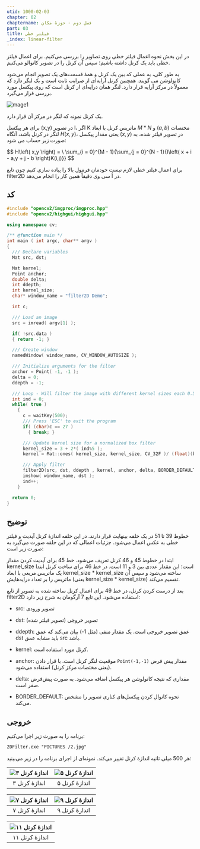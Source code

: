 ```yaml
---
utid: 1000-02-03
chapter: 02
chaptername: فصل دوم - حوزهٔ مکان
part: 03
title: فیلتر خطی
_index: linear-filter
---
```


در این بخش نحوه اعمال فیلتر خطی روی تصاویر را بررسی می‌کنیم. برای اعمال فیلتر خطی باید یک کرنل داشته باشیم؛ سپس آن کرنل را در تصویر کانوالو می‌کنیم.

به طور کلی، به عملی که بین یک کرنل و همهٔ قسمت‌های یک تصویر انجام می‌شود کانولوشن می گویند. همچنین کرنل آرایه‌ای از ضرایب ثابت است و یک لنگر دارد که معمولاً در مرکز آرایه قرار دارد. لنگر همان درایه‌ای از کرنل است که روی پیکسل مورد بررسی قرار می‌گیرد.

![mage1](/opencv-book/media/image18.png)

یک کرنل نمونه که لنگر در مرکز آن قرار دارد.

برای هر پیکسل (x,y) در تصویر I، اگر K ماتریس کرنل با ابعاد $M*N$ و $(a,b)$ مختصات لنگر در کرنل باشد، آنگاه $H\left( x,y \right)$، یعنی مقدار پیکسل $\left( x,y \right)$ در تصویر فیلتر شده، به صورت زیر حساب می شود:

<div>
$$ H\left( x,y \right) = \ \sum_{i = 0}^{M - 1}{\sum_{j = 0}^{N - 1}{I\left( x + i - a,y + j - b \right)K(i,j)}} $$
</div>

برای اعمال فیلتر خطی لازم نیست خودمان فرمول بالا را پیاده سازی کنیم چون تابع filter2D در اُ سی وی دقیقاً همین کار را انجام می‌دهد.



## کد

```c++
#include "opencv2/imgproc/imgproc.hpp"
#include "opencv2/highgui/highgui.hpp"

using namespace cv;

/** @function main */
int main ( int argc, char** argv )
{
  /// Declare variables
  Mat src, dst;

  Mat kernel;
  Point anchor;
  double delta;
  int ddepth;
  int kernel_size;
  char* window_name = "filter2D Demo";

  int c;

  /// Load an image
  src = imread( argv[1] );

  if( !src.data )
  { return -1; }

  /// Create window
  namedWindow( window_name, CV_WINDOW_AUTOSIZE );

  /// Initialize arguments for the filter
  anchor = Point( -1, -1 );
  delta = 0;
  ddepth = -1;

  /// Loop - Will filter the image with different kernel sizes each 0.5 seconds
  int ind = 0;
  while( true )
    {
      c = waitKey(500);
      /// Press 'ESC' to exit the program
      if( (char)c == 27 )
        { break; }

      /// Update kernel size for a normalized box filter
      kernel_size = 3 + 2*( ind%5 );
      kernel = Mat::ones( kernel_size, kernel_size, CV_32F )/ (float)(kernel_size*kernel_size);

      /// Apply filter
      filter2D(src, dst, ddepth , kernel, anchor, delta, BORDER_DEFAULT );
      imshow( window_name, dst );
      ind++;
    }

  return 0;
}
```



## توضیح

خطوط 39 تا 51 در یک حلقه بینهایت قرار دارند. در این حلقه اندازهٔ کرنل آپدیت و فیلتر خطی به عکس اعمال می‌شود. جزئیات اعمالی که در این حلقه صورت می‌گیرد به صورت زیر است:

ابتدا در خطوط 45 و 46 کرنل تعریف می‌شود. خط 45 برای آپدیت کردن مقدار kernel_size است؛ این مقدار عددی بین 3 و 11 است. در خط 46 برای ساخت کرنل ابتدا یک ماتریس مربعی با ابعاد kernel_size * kernel_size ساخته می‌شود و سپس آن ماتریس را بر تعداد درایه‌هایش (یعنی kernel_size * kernel_size) تقسیم می‌کند.

بعد از درست کردن کرنل، در خط 49 برای اعمال کرنل ساخته شده به تصویر از تابع filter2D استفاده می‌شود. این تابع 7 آرگومان به شرح زیر دارد:

-   src: تصویر ورودی

-   dst: تصویر خروجی (تصویر فیلتر شده)

-   ddepth: عمق تصویر خروجی است. یک مقدار منفی (مثل 1-) بیان می‌کند که عمق dst باید مشابه عمق src باشد.

-   kernel: کرنل مورد استفاده است.

-   anchor: موقعیت لنگر کرنل است. با قرار دادن `Point(-1,-1)` مقدار پیش فرض (یعنی مختصات مرکز کرنل) استفاده می‌شود.

-   delta: مقداری که نتیجه کانولوشن هر پیکسل اضافه می‌شود. به صورت پیش‌فرض صفر است.

-   BORDER\_DEFAULT: نحوه کانوال کردن پیکسل‌های کناری تصویر را مشخص می‌کند.




## خروجی

برنامه را به صورت زیر اجرا می‌کنیم:

```txt
2DFilter.exe "PICTURES /2.jpg"
```

هر 500 میلی ثانیه اندازهٔ کرنل تغییر می‌کند. نمونه‌ای از اجرای برنامه را در زیر می‌بینید:

| ![اندازهٔ کرنل ۳](/opencv-book/media/image19.jpeg) | ![اندازهٔ کرنل ۵](/opencv-book/media/image20.jpeg) |
| :-----------------------------------------------: | :-----------------------------------------------: |
|                   اندازهٔ کرنل ۳                   |                   اندازهٔ کرنل ۵                   |


| ![اندازهٔ کرنل ۷](/opencv-book/media/image21.jpeg) | ![اندازهٔ کرنل ۹](/opencv-book/media/image22.jpeg) |
| :-----------------------------------------------: | :-----------------------------------------------: |
|                   اندازهٔ کرنل ۷                   |                   اندازهٔ کرنل ۹                   |


| ![اندازهٔ کرنل ۱۱](/opencv-book/media/image23.jpeg) |
| :------------------------------------------------: |
|                   اندازهٔ کرنل ۱۱                   |


